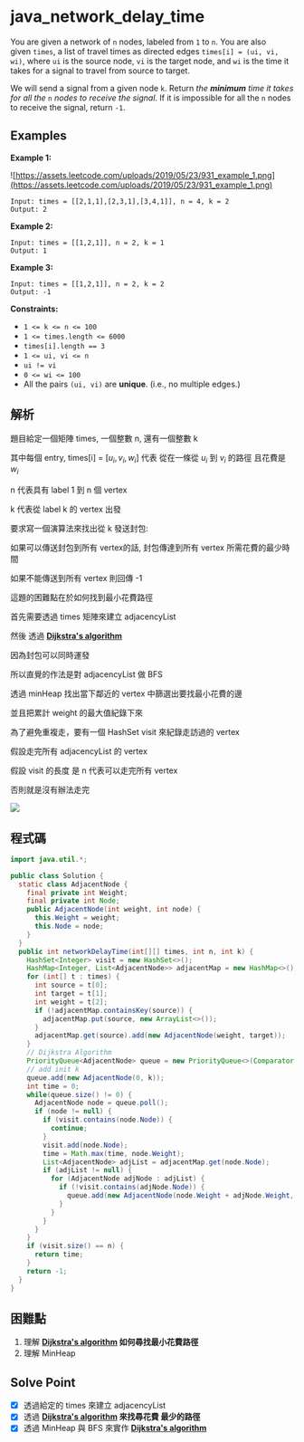 # java_network_delay_time

You are given a network of `n` nodes, labeled from `1` to `n`. You are also given `times`, a list of travel times as directed edges `times[i] = (ui, vi, wi)`, where `ui` is the source node, `vi` is the target node, and `wi` is the time it takes for a signal to travel from source to target.

We will send a signal from a given node `k`. Return *the **minimum** time it takes for all the* `n` *nodes to receive the signal*. If it is impossible for all the `n` nodes to receive the signal, return `-1`.

## Examples

**Example 1:**

![https://assets.leetcode.com/uploads/2019/05/23/931_example_1.png](https://assets.leetcode.com/uploads/2019/05/23/931_example_1.png)

```
Input: times = [[2,1,1],[2,3,1],[3,4,1]], n = 4, k = 2
Output: 2

```

**Example 2:**

```
Input: times = [[1,2,1]], n = 2, k = 1
Output: 1

```

**Example 3:**

```
Input: times = [[1,2,1]], n = 2, k = 2
Output: -1

```

**Constraints:**

- `1 <= k <= n <= 100`
- `1 <= times.length <= 6000`
- `times[i].length == 3`
- `1 <= ui, vi <= n`
- `ui != vi`
- `0 <= wi <= 100`
- All the pairs `(ui, vi)` are **unique**. (i.e., no multiple edges.)

## 解析

題目給定一個矩陣 times, 一個整數 n, 還有一個整數 k

其中每個 entry,  times[i] = [$u_i, v_i, w_i]$ 代表 從在一條從 $u_i$ 到 $v_i$ 的路徑 且花費是 $w_i$

n 代表具有 label 1 到 n 個 vertex

k 代表從 label k 的 vertex 出發

要求寫一個演算法來找出從 k 發送封包:

如果可以傳送封包到所有 vertex的話, 封包傳達到所有 vertex 所需花費的最少時間

如果不能傳送到所有 vertex 則回傳 -1

這題的困難點在於如何找到最小花費路徑

首先需要透過 times 矩陣來建立 adjacencyList 

然後 透過 **[Dijkstra's algorithm](https://en.wikipedia.org/wiki/Dijkstra%27s_algorithm)**

因為封包可以同時運發

所以直覺的作法是對 adjacencyList 做 BFS

透過 minHeap 找出當下鄰近的 vertex 中篩選出要找最小花費的邊

並且把累計 weight 的最大值紀錄下來

為了避免重複走，要有一個 HashSet visit 來紀錄走訪過的 vertex

假設走完所有 adjacencyList 的 vertex 

假設 visit 的長度 是 n 代表可以走完所有 vertex

否則就是沒有辦法走完


![](https://i.imgur.com/Hm2HNTX.png)

## 程式碼
```java
import java.util.*;

public class Solution {
  static class AdjacentNode {
    final private int Weight;
    final private int Node;
    public AdjacentNode(int weight, int node) {
      this.Weight = weight;
      this.Node = node;
    }
  }
  public int networkDelayTime(int[][] times, int n, int k) {
    HashSet<Integer> visit = new HashSet<>();
    HashMap<Integer, List<AdjacentNode>> adjacentMap = new HashMap<>();
    for (int[] t : times) {
      int source = t[0];
      int target = t[1];
      int weight = t[2];
      if (!adjacentMap.containsKey(source)) {
        adjacentMap.put(source, new ArrayList<>());
      }
      adjacentMap.get(source).add(new AdjacentNode(weight, target));
    }
    // Dijkstra Algorithm
    PriorityQueue<AdjacentNode> queue = new PriorityQueue<>(Comparator.comparingInt(a -> a.Weight));
    // add init k
    queue.add(new AdjacentNode(0, k));
    int time = 0;
    while(queue.size() != 0) {
      AdjacentNode node = queue.poll();
      if (node != null) {
        if (visit.contains(node.Node)) {
          continue;
        }
        visit.add(node.Node);
        time = Math.max(time, node.Weight);
        List<AdjacentNode> adjList = adjacentMap.get(node.Node);
        if (adjList != null) {
          for (AdjacentNode adjNode : adjList) {
            if (!visit.contains(adjNode.Node)) {
              queue.add(new AdjacentNode(node.Weight + adjNode.Weight, adjNode.Node));
            }
          }
        }
      }
    }
    if (visit.size() == n) {
      return time;
    }
    return -1;
  }
}

```
## 困難點

1. 理解 **[Dijkstra's algorithm](https://en.wikipedia.org/wiki/Dijkstra%27s_algorithm) 如何尋找最小花費路徑**
2. 理解 MinHeap

## Solve Point

- [x]  透過給定的 times 來建立 adjacencyList
- [x]  透過 **[Dijkstra's algorithm](https://en.wikipedia.org/wiki/Dijkstra%27s_algorithm) 來找尋花費 最少的路徑**
- [x]  透過 MinHeap 與 BFS 來實作 **[Dijkstra's algorithm](https://en.wikipedia.org/wiki/Dijkstra%27s_algorithm)**